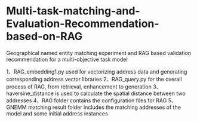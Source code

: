 # Multi-task-matching-and-Evaluation-Recommendation-based-on-RAG
Geographical named entity matching experiment and RAG based validation recommendation for a multi-objective task model


1、RAG_embedding1.py used for vectorizing address data and generating corresponding address vector libraries
2、RAG_query.py for the overall process of RAG, from retrieval, enhancement to generation
3、haversine_distance is used to calculate the spatial distance between two addresses
4、RAG folder contains the configuration files for RAG
5、GNEMM matching result folder includes the matching addresses of the model and some initial address instances
